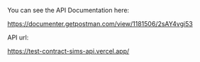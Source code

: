 You can see the API Documentation here:

https://documenter.getpostman.com/view/1181506/2sAY4vgi53

API url:

https://test-contract-sims-api.vercel.app/

